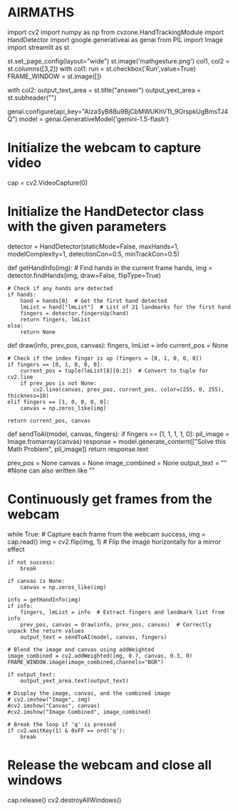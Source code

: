 # AIRMATHS
import cv2
import numpy as np
from cvzone.HandTrackingModule import HandDetector 
import google.generativeai as genai 
from PIL import Image
import streamlit as st  

st.set_page_config(layout="wide")
st.image('mathgesture.png')
col1, col2 = st.columns([3,2])
with col1:
    run = st.checkbox('Run',value=True)
    FRAME_WINDOW = st.image([])

with col2:
    output_text_area = st.title("answer")
    output_yext_area = st.subheader("")


genai.configure(api_key="AIzaSyB8Bu9BjCbMWUKhVTt_9OrspkUgBmsTJ4Q")
model = genai.GenerativeModel('gemini-1.5-flash')

# Initialize the webcam to capture video
cap = cv2.VideoCapture(0)

# Initialize the HandDetector class with the given parameters
detector = HandDetector(staticMode=False, maxHands=1, modelComplexity=1, detectionCon=0.5, minTrackCon=0.5)

def getHandInfo(img):
    # Find hands in the current frame
    hands, img = detector.findHands(img, draw=False, flipType=True)

    # Check if any hands are detected
    if hands:
        hand = hands[0]  # Get the first hand detected
        lmList = hand["lmList"]  # List of 21 landmarks for the first hand
        fingers = detector.fingersUp(hand)
        return fingers, lmList
    else:
        return None

def draw(info, prev_pos, canvas):
    fingers, lmList = info
    current_pos = None

    # Check if the index finger is up (fingers = [0, 1, 0, 0, 0])
    if fingers == [0, 1, 0, 0, 0]:
        current_pos = tuple(lmList[8][0:2])  # Convert to tuple for cv2.line
        if prev_pos is not None:
            cv2.line(canvas, prev_pos, current_pos, color=(255, 0, 255), thickness=10)
    elif fingers == [1, 0, 0, 0, 0]:
        canvas = np.zeros_like(img)

    return current_pos, canvas

def sendToAI(model, canvas, fingers):
    if fingers == [1, 1, 1, 1, 0]:
        pil_image = Image.fromarray(canvas)
        response = model.generate_content(["Solve this Math Problem", pil_image])
        return response.text

prev_pos = None
canvas = None
image_combined = None
output_text = ""     #None can also written like ""

# Continuously get frames from the webcam
while True:
    # Capture each frame from the webcam
    success, img = cap.read()
    img = cv2.flip(img, 1)  # Flip the image horizontally for a mirror effect

    if not success:
        break

    if canvas is None:
        canvas = np.zeros_like(img)

    info = getHandInfo(img)
    if info:
        fingers, lmList = info  # Extract fingers and landmark list from info
        prev_pos, canvas = draw(info, prev_pos, canvas)  # Correctly unpack the return values
        output_text = sendToAI(model, canvas, fingers)

    # Blend the image and canvas using addWeighted
    image_combined = cv2.addWeighted(img, 0.7, canvas, 0.3, 0)
    FRAME_WINDOW.image(image_combined,channels="BGR")

    if output_text:
        output_yext_area.text(output_text)

    # Display the image, canvas, and the combined image
    # cv2.imshow("Image", img)
    #cv2.imshow("Canvas", canvas)
    #cv2.imshow("Image Combined", image_combined)

    # Break the loop if 'q' is pressed
    if cv2.waitKey(1) & 0xFF == ord('q'):
        break

# Release the webcam and close all windows
cap.release()
cv2.destroyAllWindows()
